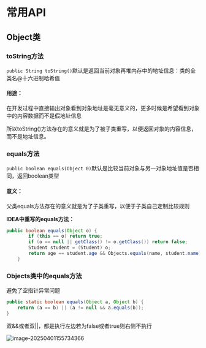 # 常用API

## Object类

### toString方法

`public String toString()`默认是返回当前对象再堆内存中的地址信息：类的全类名@十六进制哈希值

#### 用途：

在开发过程中直接输出对象看到对象地址是毫无意义的，更多时候是希望看到对象中的内容数据而不是假地址信息

所以toString()方法存在的意义就是为了被子类重写，以便返回对象的内容信息，而不是地址信息。

### equals方法

`public boolean equals(Object 0)`默认是比较当前对象与另一对象地址值是否相同，返回boolean类型

#### 意义：

父类equals方法存在的意义就是为了子类重写，以便于子类自己定制比较规则

**IDEA中重写的equals方法：**

```java
public boolean equals(Object o) {
        if (this == o) return true;
        if (o == null || getClass() != o.getClass()) return false;
        Student student = (Student) o;
        return age == student.age && Objects.equals(name, student.name);
    }
```

### **Objects类中的equals方法**

避免了空指针异常问题

```java
public static boolean equals(Object a, Object b) {
    return (a == b) || (a != null && a.equals(b));
}
```

双&&或者双||，都是执行左边若为false或者true则右侧不执行

![image-20250401155734366](https://gitee.com/icecat2233/picture/raw/master/20250401155745359.png)